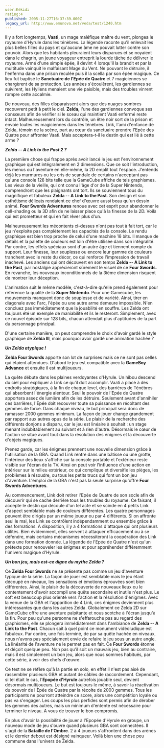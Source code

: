 ```yaml
---
user:Kékidi
rating:4
published: 2005-11-27T16:37:39.000Z
legacy_url: http://www.emunova.net/veda/test/1240.htm
---
```

Il y a fort longtemps, **Vaati**, un mage maléfique maître du vent, plongea le royaume d'Hyrule dans les ténèbres. La légende raconte qu'il enlevait les plus belles filles du pays et qu'aucune âme ne pouvait lutter contre son pouvoir. Alors que les habitants pleuraient leurs disparues et se noyaient dans le chagrin, un jeune voyageur entreprit la lourde tâche de délivrer le royaume. Armé d'une simple épée, il devint 4 lorsqu'il la brandit et par la multitude vainquit le malfaisant Mage du Vent. Ne pouvant le détruire, il l'enferma dans une prison reculée puis il la scella par son épée magique. Ce lieu fut baptisé le **Sanctuaire de l'Epée de Quatre** et 7 magiciennes se chargèrent de sa protection. Les années s'écoulèrent, les gardiennes se suivirent, les Hyliens menaient une vie paisible, mais des troubles vinrent rompre cette accalmie.  

  

De nouveau, des filles disparaissent alors que des nuages sombres recouvrent petit à petit le ciel. **Zelda**, l'une des gardiennes convoque ses consœurs afin de vérifier si le sceau qui maintient Vaati enfermé reste intact. Malheureusement lors du contrôle, un être noir sort de la prison et envoie toutes les magiciennes dans les ténèbres. Link, l'ami d'enfance de Zelda, témoin de la scène, part au cœur du sanctuaire prendre l'Epée des Quatre pour affronter Vaati. Mais acceptera-t-il le destin qui est lié à cette arme ?  

  

_**Zelda -- A Link to the Past 2 ?**_  

  

La première chose qui frappe après avoir lancé le jeu est l'environnement graphique qui est intégralement en 2 dimensions. Que ce soit l'introduction, les menus ou l'aventure en elle-même, la 2D emplit tout l'espace. J'entends déjà les murmures ou les cris de scandale de certains n'acceptant pas qu'une console 128 bits telle que la GameCube affiche de tels graphismes. Les vieux de la vieille, qui ont connu l'âge d'or de la Super Nintendo, comprendront que les plaignants ont tort. Ils se souviennent tous du magnifique et fabuleux **Zelda -- A Link to the Past**. Son design et son esthétisme délicats rendaient ce chef d'œuvre aussi beau qu'un dessin animé. **Four Swords Adventures** renoue avec cet esprit pour abandonner le cell-shading ou la 3D afin de ne laisser place qu'à la finesse de la 2D. Voilà qui est prometteur et qui en fait rêver plus d'un.  

  

Malheureusement les mécontents ci-dessus n'ont pas tout à fait tort, car le jeu n'exploite pas complètement les capacités de la console. Le rendu graphique est bien trop proche de celui d'une machine 16 bits. Il manque de détails et la palette de couleurs est loin d'être utilisée dans son intégralité. Par contre, les effets spéciaux sont d'un autre âge et tiennent compte du support. Leur finesse, leur souplesse ou encore leur gamme de couleurs tranchent avec le reste du décor, ce qui renforce l'impression de travail inachevé. Les anciens qui ont découvert en son temps **Zelda -- A Link to the Past**, par nostalgie apprécieront sûrement le visuel de ce **Four Swords**. En revanche, les nouveaux inconditionnels de la 3ième dimension risquent de montrer leur déception.  

  

L'animation suit le même modèle, c'est-à-dire qu'elle prend également pour référence la qualité de la **Super Nintendo**. Pour une Gamecube, les mouvements manquent donc de souplesse et de variété. Ainsi, tirer en diagonale avec l'arc, l'épée ou une autre arme demeure impossible. N'en concluez pas immédiatement que la jouabilité en souffre. Les Zelda ont toujours été un exemple de maniabilité et ils le resteront. Simplement, avec ce nouvel épisode sur 128 bits, chacun attendait plus d'aptitudes de la part du personnage principal.   

  

D'une certaine manière, on peut comprendre le choix d'avoir gardé le style graphique de **Zelda III**, mais pourquoi avoir gardé une animation hachée ?  

  

_**Un Zelda atypique !**_  

  

**Zelda Four Swords** apporte son lot de surprises mais ce ne sont pas celles qui étaient attendues. D'abord le jeu est compatible avec la **GameBoy Advance** et ensuite il est multijoueurs.  

  

La quête débute dans les plaines verdoyantes d'Hyrule. Un hibou descend du ciel pour expliquer à Link ce qu'il doit accomplir. Vaati a placé à des endroits stratégiques, à la fin de chaque level, des barrières de Ténèbres qui absorbent l'énergie alentour. Seul le pouvoir de l'Epée de Quatre apportera assez de lumière afin de les détruire. Seulement avant d'annihiler ces barrières, l'Epée doit recouvrer toute sa puissance en récoltant des gemmes de force. Dans chaque niveau, le but principal sera donc de ramasser 2000 gemmes minimum. La façon de jouer change grandement par rapport aux autres opus de la série. Le plaisir de la recherche des différents donjons a disparu, car le jeu est linéaire à souhait : un stage menant indubitablement au suivant et à rien d'autre. Désormais le cœur de l'action se situe avant tout dans la résolution des énigmes et la découverte d'objets magiques.  

  

Prenez garde, car les énigmes prennent une nouvelle dimension grâce à l'utilisation de la GBA. Quand Link rentre dans une bâtisse ou une grotte, l'intérieur des lieux s'affiche sur la console portable et l'extérieur reste visible sur l'écran de la TV. Ainsi on peut voir l'influence d'une action en intérieur sur le milieu extérieur, ce qui complique et diversifie les pièges, les problèmes à résoudre, ou tous les petits trucs qui font un bon jeu d'aventure. L'emploi de la GBA n'est pas la seule surprise qu'offre **Four Swords Adventures**.  

  

Au commencement, Link doit retirer l'Epée de Quatre de son socle afin de découvrir qui se cache derrière tous les troubles du royaume. Ce faisant, il accepte le destin qui découle d'un tel acte et se scinde en 4 petits Link d'aspect semblable mais de couleurs différentes. Les quatre personnages peuvent être dirigés par un même joueur ou par 4 différents. Si on affronte seul le mal, les Link se contrôlent indépendamment ou ensemble grâce à des formations. A disposition, il y a 4 formations d'attaque qui ont plusieurs utilités. Bien évidemment, elles servent à attaquer efficacement ou à se défendre, mais certains mécanismes nécessiteront la coopération des Link dans une formation donnée. La légende de l'Epée de Quatre n'est qu'un prétexte pour renouveler les énigmes et pour appréhender différemment l'univers magique d'Hyrule.  

  

_**Un bon jeu, mais est-ce digne du mythe Zelda ?**_  

  

Ce **Zelda Four Swords** ne se présente pas comme un jeu d'aventure typique de la série. La façon de jouer est semblable mais le jeu étant découpé en niveaux, les sensations et émotions éprouvées sont bien différentes. Ainsi, le plaisir de la découverte de nouveaux lieux ou le contentement d'avoir accompli une quête secondaire et inutile n'est plus. Le soft est beaucoup plus orienté vers l'action et la résolution d'énigmes. Avec la venue de la GBA et l'apparition de 4 Link, ces énigmes deviennent plus intéressantes que dans les autres Zelda. Globalement ce Zelda 2D sur GameCube offre une aventure palpitante et nous scotche à l'écran jusqu'à la fin. Pour peu qu'une personne ne s'effarouche pas au regard des graphismes, elle se plongera immédiatement dans l'ambiance de **Zelda -- A Link to the Past**. Chacun sait à quel point ce monument vidéoludique est fabuleux. Par contre, une fois terminé, de par sa quête hachée en niveaux, nous n'avons pas spécialement envie de refaire le jeu sous un autre angle. La linéarité de l'aventure ne le permet pas en fait. Ce **Four Swords** étonne et déçoit quelque peu. Non pas qu'il soit un mauvais jeu, bien au contraire, mais il est simplement un bon jeu, alors que nous sommes habitués, par cette série, à voir des chefs d'œuvre.  

  

Ce test ne se réfère qu'à la partie en solo, en effet il n'est pas aisé de rassembler plusieurs GBA et autant de câbles de raccordement. Cependant, si tel était le cas, l'**Epopée d'Hyrule** autrefois jouable seul, devient désormais multijoueurs. Le but est toujours le même, à savoir la réactivation du pouvoir de l'Epée de Quatre par la récolte de 2000 gemmes. Tous les participants ne pourront atteindre ce score, alors une compétition loyale ou pas va s'engager. Les coups les plus perfides sont permis afin de dérober les gemmes des autres, mais un minimum d'entente est nécessaire pour terminer le niveau. A vous de trouver le bon compromis.  

  

En plus d'avoir la possibilité de jouer à l'Epopée d'Hyrule en groupe, un nouveau mode de jeu s'ouvre quand plusieurs GBA sont connectées. Il s'agit de la **Bataille de l'Ombre**. 2 à 4 joueurs s'affrontent dans des arènes et le dernier debout est désigné vainqueur. Voilà bien une chose peu commune dans l'univers de Zelda.